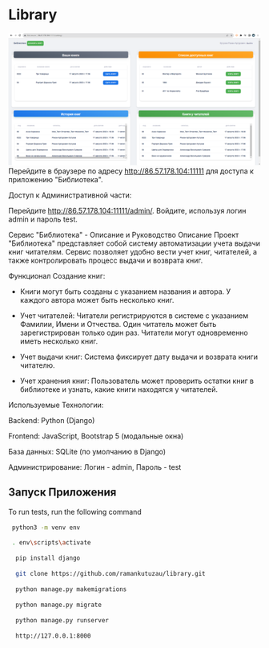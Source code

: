 
# Library 

![img_1.png](img_1.png)
Перейдите в браузере по адресу http://86.57.178.104:11111 для доступа к приложению "Библиотека".

Доступ к Административной части:

Перейдите http://86.57.178.104:11111/admin/. 
Войдите, используя логин admin и пароль test.


Сервис "Библиотека" - Описание и Руководство
Описание
Проект "Библиотека" представляет собой систему автоматизации учета выдачи книг читателям. Сервис позволяет удобно вести учет книг, читателей, а также контролировать процесс выдачи и возврата книг.

Функционал
Создание книг: 
- Книги могут быть созданы с указанием названия и автора. У каждого автора может быть несколько книг.

- Учет читателей: Читатели регистрируются в системе с указанием Фамилии, Имени и Отчества. Один читатель может быть зарегистрирован только один раз. Читатели могут одновременно иметь несколько книг.

- Учет выдачи книг: Система фиксирует дату выдачи и возврата книги читателю.

- Учет хранения книг: Пользователь может проверить остатки книг в библиотеке и узнать, какие книги находятся у читателей.

Используемые Технологии:

Backend: Python (Django)

Frontend: JavaScript, Bootstrap 5 (модальные окна)

База данных: SQLite (по умолчанию в Django)

Администрирование: Логин - admin, Пароль - test


## Запуск Приложения

To run tests, run the following command

```bash
 python3 -m venv env
```
```bash
 . env\scripts\activate
```
```bash
  pip install django
```
```bash
  git clone https://github.com/ramankutuzau/library.git
```
```bash
  python manage.py makemigrations
```
```bash
  python manage.py migrate
```
```bash
  python manage.py runserver
```
```bash
  http://127.0.0.1:8000
```




